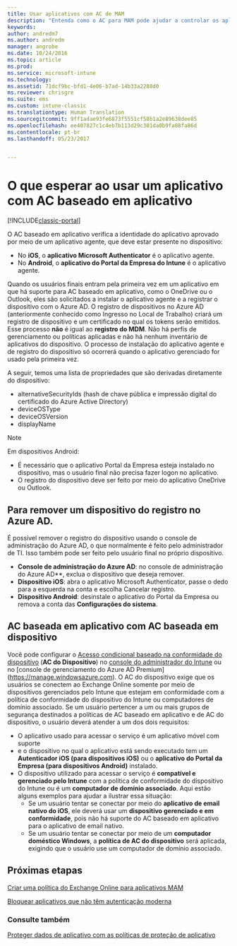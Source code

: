 ```yaml
---
title: Usar aplicativos com AC de MAM
description: "Entenda como o AC para MAM pode ajudar a controlar os aplicativos que têm acesso aos serviços do O365."
keywords: 
author: andredm7
ms.author: andredm
manager: angrobe
ms.date: 10/24/2016
ms.topic: article
ms.prod: 
ms.service: microsoft-intune
ms.technology: 
ms.assetid: 71dcf9bc-bfd1-4e06-b7ad-14b33a2288d0
ms.reviewer: chrisgre
ms.suite: ems
ms.custom: intune-classic
ms.translationtype: Human Translation
ms.sourcegitcommit: 9ff1adae93fe6873f5551cf58b1a2e89638dee85
ms.openlocfilehash: ee407827c1c4eb7b113d29c301da0b9fa08fa86d
ms.contentlocale: pt-br
ms.lasthandoff: 05/23/2017


---
```

# <a name="what-to-expect-when-using-an-app-with-app-based-ca"></a>O que esperar ao usar um aplicativo com AC baseado em aplicativo

[!INCLUDE[classic-portal](../includes/classic-portal.md)]

O AC baseado em aplicativo verifica a identidade do aplicativo aprovado por meio de um aplicativo agente, que deve estar presente no dispositivo:
*  No **iOS**, o **aplicativo Microsoft Authenticator** é o aplicativo agente.
* No **Android**, o **aplicativo do Portal da Empresa do Intune** é o aplicativo agente. 

Quando os usuários finais entram pela primeira vez em um aplicativo em que há suporte para AC baseado em aplicativo, como o OneDrive ou o Outlook, eles são solicitados a instalar o aplicativo agente e a registrar o dispositivo com o Azure AD. O registro de dispositivos no Azure AD (anteriormente conhecido como Ingresso no Local de Trabalho) criará um registro de dispositivo e um certificado no qual os tokens serão emitidos.  Esse processo **não** é igual ao **registro do MDM**. Não há perfis de gerenciamento ou políticas aplicadas e não há nenhum inventário de aplicativos do dispositivo.  O processo de instalação do aplicativo agente e de registro do dispositivo só ocorrerá quando o aplicativo gerenciado for usado pela primeira vez.

A seguir, temos uma lista de propriedades que são derivadas diretamente do dispositivo:

* alternativeSecurityIds (hash de chave pública e impressão digital do certificado do Azure Active Directory)
* deviceOSType
* deviceOSVersion
* displayName

> [!NOTE]
> Em dispositivos Android:
  * É necessário que o aplicativo Portal da Empresa esteja instalado no dispositivo, mas o usuário final não precisa fazer logon no aplicativo.
  * O registro do dispositivo deve ser feito por meio do aplicativo OneDrive ou Outlook.

## <a name="to-remove-a-device-from-azure-ad-registration"></a>Para remover um dispositivo do registro no Azure AD.
É possível remover o registro do dispositivo usando o console de administração do Azure AD, o que normalmente é feito pelo administrador de TI.  Isso também pode ser feito pelo usuário final no próprio dispositivo.

* **Console de administração do Azure AD**: no console de administração do Azure AD**, exclua o dispositivo que deseja remover.
* **Dispositivo iOS**: abra o aplicativo Microsoft Authenticator, passe o dedo para a esquerda na conta e escolha Cancelar registro.  
* **Dispositivo Android**: desinstale o aplicativo do Portal da Empresa ou remova a conta das **Configurações do sistema**.

## <a name="app-based-ca-with-device-based-ca"></a>AC baseada em aplicativo com AC baseada em dispositivo  

Você pode configurar o [Acesso condicional baseado na conformidade do dispositivo](restrict-access-to-email-and-o365-services-with-microsoft-intune.md) (**AC do Dispositivo**) no [console do administrador do Intune](https://manage.microsoft.com) ou no [console de gerenciamento do Azure AD Premium] (https://manage.windowsazure.com). O AC do dispositivo exige que os usuários se conectem ao Exchange Online somente por meio de dispositivos gerenciados pelo Intune que estejam em conformidade com a política de conformidade do dispositivo do Intune ou computadores de domínio associado.  Se um usuário pertencer a um ou mais grupos de segurança destinados a políticas de AC baseado em aplicativo e de AC do dispositivo, o usuário deverá atender a um dos dois requisitos:
* O aplicativo usado para acessar o serviço é um aplicativo móvel com suporte 
* e o dispositivo no qual o aplicativo está sendo executado tem um **Autenticador iOS (para dispositivos iOS)** ou o **aplicativo do Portal da Empresa (para dispositivos Android)** instalado.
* O dispositivo utilizado para acessar o serviço é **compatível e gerenciado pelo Intune** com a política de conformidade do dispositivo do Intune ou é um **computador de domínio associado**.  Aqui estão alguns exemplos para ajudar a ilustrar essa situação:
  * Se um usuário tentar se conectar por meio do **aplicativo de email nativo do iOS**, ele deverá usar um **dispositivo gerenciado e em conformidade**, pois não há suporte do AC baseado em aplicativo para o aplicativo de email nativo.
  * Se um usuário tentar se conectar por meio de um **computador doméstico Windows**, a **política de AC do dispositivo** será aplicada, exigindo que o usuário use um computador de domínio associado.

## <a name="next-steps"></a>Próximas etapas
[Criar uma política do Exchange Online para aplicativos MAM](mam-ca-for-exchange-online.md)

[Bloquear aplicativos que não têm autenticação moderna](block-apps-with-no-modern-authentication.md)

### <a name="see-also"></a>Consulte também

[Proteger dados de aplicativo com as políticas de proteção de aplicativo](protect-app-data-using-mobile-app-management-policies-with-microsoft-intune.md)

